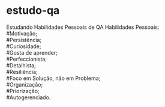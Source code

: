 # estudo-qa
Estudando Habilidades Pessoais de QA
Habilidades Pessoais:<br/>
#Motivação;<br/>
#Persistência;<br/>
#Curiosidade;<br/>
#Gosta de aprender;<br/>
#Perfeccionista;<br/>
#Detalhista;<br/>
#Resiliência;<br/>
#Foco em Solução, não em Problema;<br/>
#Organização;<br/>
#Priorização;<br/>
#Autogerenciado.

